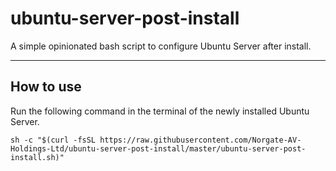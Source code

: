 # ubuntu-server-post-install

A simple opinionated bash script to configure Ubuntu Server after install.

---

## How to use

Run the following command in the terminal of the newly installed Ubuntu Server.

```
sh -c "$(curl -fsSL https://raw.githubusercontent.com/Norgate-AV-Holdings-Ltd/ubuntu-server-post-install/master/ubuntu-server-post-install.sh)"
```
